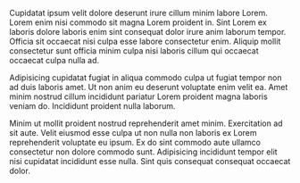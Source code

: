 Cupidatat ipsum velit dolore deserunt irure cillum minim labore Lorem. Lorem enim nisi commodo sit magna Lorem proident in. Sint Lorem ex laboris dolore laboris enim sint consequat dolor irure anim laborum tempor. Officia sit occaecat nisi culpa esse labore consectetur enim. Aliquip mollit consectetur sunt officia minim culpa nisi laboris cillum qui occaecat occaecat culpa nulla ad.

Adipisicing cupidatat fugiat in aliqua commodo culpa ut fugiat tempor non ad duis laboris amet. Ut non anim eu deserunt voluptate enim velit ea. Amet minim nostrud cillum incididunt pariatur Lorem proident magna laboris veniam do. Incididunt proident nulla laborum.

Minim ut mollit proident nostrud reprehenderit amet minim. Exercitation ad sit aute. Velit eiusmod esse culpa ut non nulla non laboris ex Lorem reprehenderit voluptate eu ipsum. Ex do sint commodo aute ullamco consectetur non dolore commodo sunt. Adipisicing incididunt tempor elit nisi cupidatat incididunt esse nulla. Sint quis consequat consequat occaecat dolor.